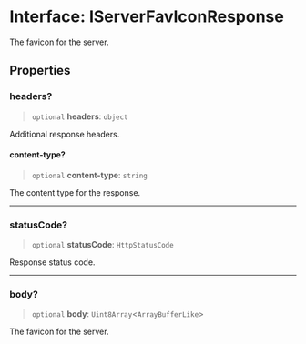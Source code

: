 # Interface: IServerFavIconResponse

The favicon for the server.

## Properties

### headers?

> `optional` **headers**: `object`

Additional response headers.

#### content-type?

> `optional` **content-type**: `string`

The content type for the response.

***

### statusCode?

> `optional` **statusCode**: `HttpStatusCode`

Response status code.

***

### body?

> `optional` **body**: `Uint8Array`\<`ArrayBufferLike`\>

The favicon for the server.
